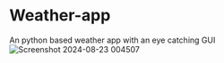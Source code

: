 # Weather-app
An python based weather app with an eye catching GUI
![Screenshot 2024-08-23 004507](https://github.com/user-attachments/assets/06ff3ff7-c4c0-4284-8cb4-ed428de6a743)
